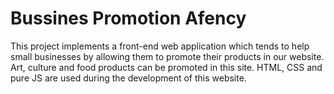 # Bussines Promotion Afency
This project implements a front-end web application which tends to help small businesses by allowing them to promote their products in our website. Art, culture and food products can be promoted in this site. HTML, CSS and pure JS are used during the development of this website.
